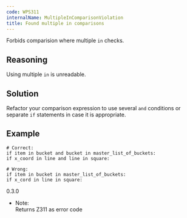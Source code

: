```yaml
---
code: WPS311
internalName: MultipleInComparisonViolation
title: Found multiple in comparisons
---
```


Forbids comparision where multiple `in` checks.

## Reasoning
Using multiple `in` is unreadable.

## Solution
Refactor your comparison expression to use several `and` conditions
or separate `if` statements in case it is appropriate.

## Example

    # Correct:
    if item in bucket and bucket in master_list_of_buckets:
    if x_coord in line and line in square:
    
    # Wrong:
    if item in bucket in master_list_of_buckets:
    if x_cord in line in square:

<div class="versionadded">

0.3.0

</div>

  - Note:  
    Returns Z311 as error code